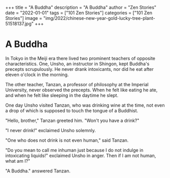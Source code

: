 +++
title = "A Buddha"
description = "A Buddha"
author = "Zen Stories"
date = "2022-01-01"
tags = ["101 Zen Stories"]
categories = ["101 Zen Stories"]
image =  "img/2022/chinese-new-year-gold-lucky-tree-plant-51518137.jpg"
+++

# A Buddha

In Tokyo in the Meiji era there lived two prominent teachers of opposite characteristics. One, Unsho, an instructor in Shingon, kept Buddha's precepts scrupulously. He never drank intoxicants, nor did he eat after eleven o'clock in the morning.

The other teacher, Tanzan, a professor of philosophy at the Imperial University, never observed the precepts. When he felt like eating he ate, and when he felt like sleeping in the daytime he slept.

One day Unsho visited Tanzan, who was drinking wine at the time, not even a drop of which is supposed to touch the tongue of a Buddhist.

"Hello, brother," Tanzan greeted him. "Won't you have a drink?"

"I never drink!" exclaimed Unsho solemnly.

"One who does not drink is not even human," said Tanzan.

"Do you mean to call me inhuman just because I do not indulge in intoxicating liquids!" exclaimed Unsho in anger. Then if I am not human, what am I?"

"A Buddha." answered Tanzan.
